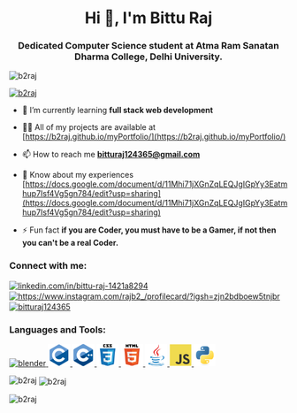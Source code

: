 <h1 align="center">Hi 👋, I'm Bittu Raj</h1>
<h3 align="center">Dedicated Computer Science student at Atma Ram Sanatan Dharma College, Delhi University.</h3>

<p align="left"> <img src="https://komarev.com/ghpvc/?username=b2raj&label=Profile%20views&color=0e75b6&style=flat" alt="b2raj" /> </p>

<p align="left"> <a href="https://github.com/ryo-ma/github-profile-trophy"><img src="https://github-profile-trophy.vercel.app/?username=b2raj" alt="b2raj" /></a> </p>

- 🌱 I’m currently learning **full stack web development**

- 👨‍💻 All of my projects are available at [https://b2raj.github.io/myPortfolio/](https://b2raj.github.io/myPortfolio/)

- 📫 How to reach me **bitturaj124365@gmail.com**

- 📄 Know about my experiences [https://docs.google.com/document/d/11Mhi71jXGnZqLEQJgIGpYy3Eatmhup7Isf4Vg5gn784/edit?usp=sharing](https://docs.google.com/document/d/11Mhi71jXGnZqLEQJgIGpYy3Eatmhup7Isf4Vg5gn784/edit?usp=sharing)

- ⚡ Fun fact **if you are Coder, you must have to be a Gamer, if not then you can't be a real Coder.**

<h3 align="left">Connect with me:</h3>
<p align="left">
<a href="https://linkedin.com/in/linkedin.com/in/bittu-raj-1421a8294" target="blank"><img align="center" src="https://raw.githubusercontent.com/rahuldkjain/github-profile-readme-generator/master/src/images/icons/Social/linked-in-alt.svg" alt="linkedin.com/in/bittu-raj-1421a8294" height="30" width="40" /></a>
<a href="https://instagram.com/https://www.instagram.com/rajb2_/profilecard/?igsh=zjn2bdboew5tnjbr" target="blank"><img align="center" src="https://raw.githubusercontent.com/rahuldkjain/github-profile-readme-generator/master/src/images/icons/Social/instagram.svg" alt="https://www.instagram.com/rajb2_/profilecard/?igsh=zjn2bdboew5tnjbr" height="30" width="40" /></a>
<a href="https://www.leetcode.com/bitturaj124365" target="blank"><img align="center" src="https://raw.githubusercontent.com/rahuldkjain/github-profile-readme-generator/master/src/images/icons/Social/leet-code.svg" alt="bitturaj124365" height="30" width="40" /></a>
</p>

<h3 align="left">Languages and Tools:</h3>
<p align="left"> <a href="https://www.blender.org/" target="_blank" rel="noreferrer"> <img src="https://download.blender.org/branding/community/blender_community_badge_white.svg" alt="blender" width="40" height="40"/> </a> <a href="https://www.cprogramming.com/" target="_blank" rel="noreferrer"> <img src="https://raw.githubusercontent.com/devicons/devicon/master/icons/c/c-original.svg" alt="c" width="40" height="40"/> </a> <a href="https://www.w3schools.com/cpp/" target="_blank" rel="noreferrer"> <img src="https://raw.githubusercontent.com/devicons/devicon/master/icons/cplusplus/cplusplus-original.svg" alt="cplusplus" width="40" height="40"/> </a> <a href="https://www.w3schools.com/css/" target="_blank" rel="noreferrer"> <img src="https://raw.githubusercontent.com/devicons/devicon/master/icons/css3/css3-original-wordmark.svg" alt="css3" width="40" height="40"/> </a> <a href="https://www.w3.org/html/" target="_blank" rel="noreferrer"> <img src="https://raw.githubusercontent.com/devicons/devicon/master/icons/html5/html5-original-wordmark.svg" alt="html5" width="40" height="40"/> </a> <a href="https://www.java.com" target="_blank" rel="noreferrer"> <img src="https://raw.githubusercontent.com/devicons/devicon/master/icons/java/java-original.svg" alt="java" width="40" height="40"/> </a> <a href="https://developer.mozilla.org/en-US/docs/Web/JavaScript" target="_blank" rel="noreferrer"> <img src="https://raw.githubusercontent.com/devicons/devicon/master/icons/javascript/javascript-original.svg" alt="javascript" width="40" height="40"/> </a> <a href="https://www.python.org" target="_blank" rel="noreferrer"> <img src="https://raw.githubusercontent.com/devicons/devicon/master/icons/python/python-original.svg" alt="python" width="40" height="40"/> </a> </p>

<p><img align="left" src="https://github-readme-stats.vercel.app/api/top-langs?username=b2raj&show_icons=true&locale=en&layout=compact" alt="b2raj" /></p>

<p>&nbsp;<img align="center" src="https://github-readme-stats.vercel.app/api?username=b2raj&show_icons=true&locale=en" alt="b2raj" /></p>

<p><img align="center" src="https://github-readme-streak-stats.herokuapp.com/?user=b2raj&" alt="b2raj" /></p>
